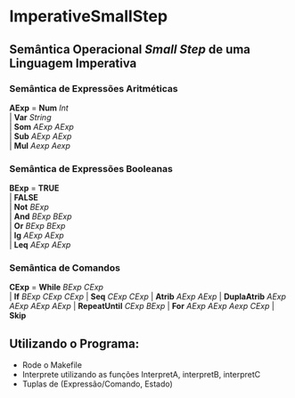 # ImperativeSmallStep

## Semântica Operacional _Small Step_ de uma Linguagem Imperativa

### Semântica de Expressões Aritméticas

__AExp__ = __Num__ _Int_ \
| __Var__ _String_ \
| __Som__ _AExp_ _AExp_ \
| __Sub__ _AExp_ _AExp_ \
| __Mul__ _Aexp_ _Aexp_

### Semântica de Expressões Booleanas

__BExp__ = __TRUE__ \
| __FALSE__ \
| __Not__ _BExp_ \
| __And__ _BExp_ _BExp_ \
| __Or__ _BExp_ _BExp_ \
| __Ig__ _AExp_ _AExp_ \
| __Leq__ _AExp_ _AExp_

### Semântica de Comandos

__CExp__ = __While__ _BExp_ _CExp_ \
| __If__ _BExp_ _CExp_ _CExp_
| __Seq__ _CExp_ _CExp_ 
| __Atrib__ _AExp_ _AExp_
| __DuplaAtrib__ _AExp_ _AExp_ _AExp_ _AExp_
| __RepeatUntil__ _CExp_ _BExp_
| __For__ _AExp_ _AExp_ _Aexp_ _CExp_
| __Skip__

## Utilizando o Programa:

- Rode o Makefile
- Interprete utilizando as funções InterpretA, interpretB, interpretC
- Tuplas de (Expressão/Comando, Estado)
